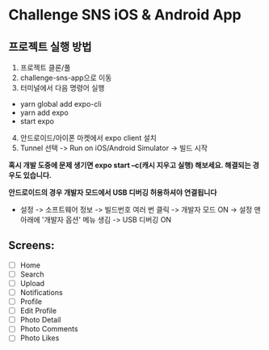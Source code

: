 # Challenge SNS iOS & Android App

## 프로젝트 실행 방법

1. 프로젝트 클론/풀
2. challenge-sns-app으로 이동
3. 터미널에서 다음 명령어 실행

- yarn global add expo-cli
- yarn add expo
- start expo

4. 안드로이드/아이폰 마켓에서 expo client 설치
5. Tunnel 선택 -> Run on iOS/Android Simulator -> 빌드 시작

**혹시 개발 도중에 문제 생기면 expo start –c(캐시 지우고 실행) 해보세요. 해결되는 경우도 있습니다.**

**안드로이드의 경우 개발자 모드에서 USB 디버깅 허용하셔야 연결됩니다**
  * 설정 -> 소프트웨어 정보 -> 빌드번호 여러 번 클릭 -> 개발자 모드 ON -> 설정 맨 아래에 '개발자 옵션' 메뉴 생김 -> USB 디버깅 ON

## Screens:

- [ ] Home
- [ ] Search
- [ ] Upload
- [ ] Notifications
- [ ] Profile
- [ ] Edit Profile
- [ ] Photo Detail
- [ ] Photo Comments
- [ ] Photo Likes
